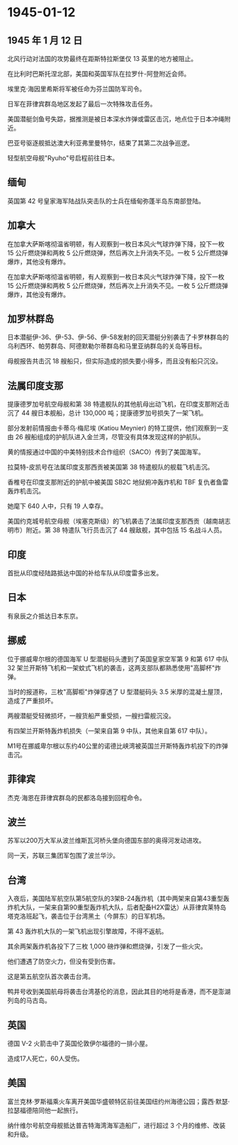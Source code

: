 # 1945-01-12

## 1945 年 1 月 12 日

北风行动对法国的攻势最终在距斯特拉斯堡仅 13 英里的地方被阻止。

在比利时巴斯托涅北部，美国和英国军队在拉罗什-阿登附近会师。

埃里克·海因里希斯将军被任命为芬兰国防军司令。

日军在菲律宾群岛地区发起了最后一次特殊攻击任务。

美国潜艇剑鱼号失踪，据推测是被日本深水炸弹或雷区击沉，地点位于日本冲绳附近。

巴亚号驱逐舰抵达澳大利亚弗里曼特尔，结束了其第二次战争巡逻。

轻型航空母舰"Ryuho"号启程前往日本。

## 缅甸

英国第 42 号皇家海军陆战队突击队的士兵在缅甸弥蓬半岛东南部登陆。

## 加拿大

在加拿大萨斯喀彻温省明顿，有人观察到一枚日本风火气球炸弹下降，投下一枚
15 公斤燃烧弹和两枚 5 公斤燃烧弹，然后再次上升消失不见。一枚 5
公斤燃烧弹爆炸，其他没有爆炸。

在加拿大萨斯喀彻温省明顿，有人观察到一枚日本风火气球炸弹下降，投下一枚
15 公斤燃烧弹和两枚 5 公斤燃烧弹，然后再次上升消失不见。一枚 5
公斤燃烧弹爆炸，其他没有爆炸。

## 加罗林群岛

日本潜艇伊-36、伊-53、伊-56、伊-58发射的回天潜艇分别袭击了卡罗林群岛的乌利西环、帕劳群岛、阿德默勒尔蒂群岛和马里亚纳群岛的关岛等目标。

母舰报告共击沉 18 艘船只，但实际造成的损失要小得多，而且没有船只沉没。

## 法属印度支那

提康德罗加号航空母舰和第 38
特遣舰队的其他航母出动飞机，在印度支那附近击沉了 44 艘日本舰船，总计
130,000 吨；提康德罗加号损失了一架飞机。

部分发射前情报由卡蒂乌·梅尼埃 (Katiou Meynier)
的特工提供，他们观察到一支由 26
艘船组成的护航队进入金兰湾，尽管没有具体发现这样的护航队。

黄的情报通过中国的中美特别技术合作组织（SACO）传到了美国海军。

拉莫特-皮凯号在法属印度支那西贡被美国第 38 特遣舰队的舰载飞机击沉。

香椎号在印度支那附近的护航中被美国 SB2C 地狱俯冲轰炸机和 TBF
复仇者鱼雷轰炸机击沉。

她麾下 640 人中，只有 19 人幸存。

美国约克城号航空母舰（埃塞克斯级）的飞机袭击了法属印度支那西贡（越南胡志明市）附近。第
38 特遣队飞行员击沉了 44 艘敌舰，其中包括 15 名战斗人员。

## 印度

首批从印度经陆路抵达中国的补给车队从印度雷多出发。

## 日本

有泉辰之介抵达日本东京。

## 挪威

位于挪威卑尔根的德国海军 U 型潜艇码头遭到了英国皇家空军第 9 和第 617
中队 32
架兰开斯特飞机和一架蚊式飞机的袭击，这两支部队都熟悉使用"高脚杯"炸弹。

当时的报道称，三枚"高脚柜"炸弹穿透了 U 型潜艇码头 3.5
米厚的混凝土屋顶，造成了严重损坏。

两艘潜艇受轻微损坏，一艘货船严重受损，一艘扫雷舰沉没。

有四架兰开斯特轰炸机损失（一架来自第 9 中队，其他来自第 617 中队）。

M1号在挪威卑尔根以东约40公里的诺德比峡湾被英国兰开斯特轰炸机投下的炸弹击沉。

## 菲律宾

杰克·海恩在菲律宾群岛的民都洛岛接到回程命令。

## 波兰

苏军以200万大军从波兰维斯瓦河桥头堡向德国东部的奥得河发动进攻。

同一天，苏联三集团军包围了波兰华沙。

## 台湾

入夜后，美国陆军航空队第5航空队的3架B-24轰炸机（其中两架来自第43重型轰炸机大队，一架来自第90重型轰炸机大队，后者配备H2X雷达）从菲律宾莱特岛塔克洛班起飞，袭击位于台湾黑土（今屏东）的日军机场。

第 43 轰炸机大队的一架飞机出现引擎故障，不得不返航。

其余两架轰炸机各投下了三枚 1,000 磅炸弹和燃烧弹，引发了一些火灾。

他们遭遇了防空火力，但没有受到伤害。

这是第五航空队首次袭击台湾。

鸭井号收到美国航母将袭击台湾基伦的消息，因此其目的地将是香港，而不是澎湖列岛的马古岛。

## 英国

德国 V-2 火箭击中了英国伦敦伊尔福德的一排小屋。

造成17人死亡，60人受伤。

## 美国

富兰克林·罗斯福乘火车离开美国华盛顿特区前往美国纽约州海德公园；露西·默瑟·拉瑟福德陪同他一起旅行。

纳什维尔号航空母舰抵达普吉特海湾海军造船厂，进行超过 3
个月的维修、改装和升级。

